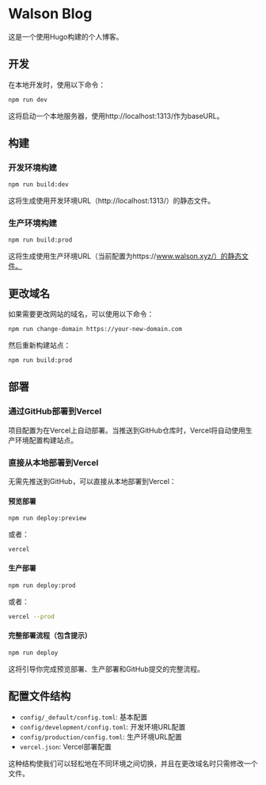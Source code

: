 # Walson Blog

这是一个使用Hugo构建的个人博客。

## 开发

在本地开发时，使用以下命令：

```bash
npm run dev
```

这将启动一个本地服务器，使用http://localhost:1313/作为baseURL。

## 构建

### 开发环境构建

```bash
npm run build:dev
```

这将生成使用开发环境URL（http://localhost:1313/）的静态文件。

### 生产环境构建

```bash
npm run build:prod
```

这将生成使用生产环境URL（当前配置为https://www.walson.xyz/）的静态文件。

## 更改域名

如果需要更改网站的域名，可以使用以下命令：

```bash
npm run change-domain https://your-new-domain.com
```

然后重新构建站点：

```bash
npm run build:prod
```

## 部署

### 通过GitHub部署到Vercel

项目配置为在Vercel上自动部署。当推送到GitHub仓库时，Vercel将自动使用生产环境配置构建站点。

### 直接从本地部署到Vercel

无需先推送到GitHub，可以直接从本地部署到Vercel：

#### 预览部署

```bash
npm run deploy:preview
```

或者：

```bash
vercel
```

#### 生产部署

```bash
npm run deploy:prod
```

或者：

```bash
vercel --prod
```

#### 完整部署流程（包含提示）

```bash
npm run deploy
```

这将引导你完成预览部署、生产部署和GitHub提交的完整流程。

## 配置文件结构

- `config/_default/config.toml`: 基本配置
- `config/development/config.toml`: 开发环境URL配置
- `config/production/config.toml`: 生产环境URL配置
- `vercel.json`: Vercel部署配置

这种结构使我们可以轻松地在不同环境之间切换，并且在更改域名时只需修改一个文件。 
